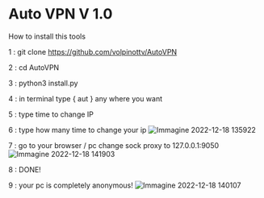 # Auto VPN V 1.0

How to install this tools

1 : git clone https://github.com/volpinottv/AutoVPN

2 : cd AutoVPN

3 : python3 install.py

4 : in terminal type { aut } any where you want
  
5 : type time to change IP

6 : type how many time to change your ip
![Immagine 2022-12-18 135922](https://user-images.githubusercontent.com/108951418/208300435-49b0cd2f-b8e6-47bb-9a3e-c8cde8c531df.png)

7 : go to your browser / pc  change sock proxy to 127.0.0.1:9050
![Immagine 2022-12-18 141903](https://user-images.githubusercontent.com/108951418/208300608-416aeb9b-657d-425f-a27c-f40cce7b1f4b.png)

8 : DONE!

9 : your pc is completely anonymous!
![Immagine 2022-12-18 140107](https://user-images.githubusercontent.com/108951418/208300704-63e2c878-6142-43a5-b7a7-1d73942d7160.png)
